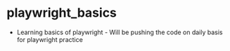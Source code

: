 # playwright_basics
- Learning basics of playwright - Will be pushing the code on daily basis for playwright practice 
